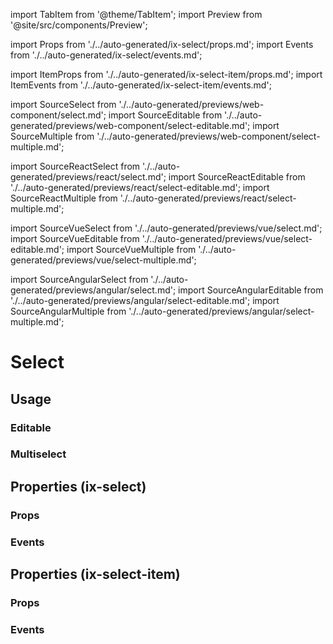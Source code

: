 import TabItem from '@theme/TabItem';
import Preview from '@site/src/components/Preview';

import Props from './../auto-generated/ix-select/props.md';
import Events from './../auto-generated/ix-select/events.md';

import ItemProps from './../auto-generated/ix-select-item/props.md';
import ItemEvents from './../auto-generated/ix-select-item/events.md';

import SourceSelect from './../auto-generated/previews/web-component/select.md';
import SourceEditable from './../auto-generated/previews/web-component/select-editable.md';
import SourceMultiple from './../auto-generated/previews/web-component/select-multiple.md';

import SourceReactSelect from './../auto-generated/previews/react/select.md';
import SourceReactEditable from './../auto-generated/previews/react/select-editable.md';
import SourceReactMultiple from './../auto-generated/previews/react/select-multiple.md';

import SourceVueSelect from './../auto-generated/previews/vue/select.md';
import SourceVueEditable from './../auto-generated/previews/vue/select-editable.md';
import SourceVueMultiple from './../auto-generated/previews/vue/select-multiple.md';

import SourceAngularSelect from './../auto-generated/previews/angular/select.md';
import SourceAngularEditable from './../auto-generated/previews/angular/select-editable.md';
import SourceAngularMultiple from './../auto-generated/previews/angular/select-multiple.md';

# Select

## Usage

<Preview name="select" height="18rem">
  <TabItem value="javascript">
    <SourceSelect />
  </TabItem>
  <TabItem value="react">
    <SourceReactSelect />
  </TabItem>
  <TabItem value="vue">
    <SourceVueSelect />
  </TabItem>
  <TabItem value="angular">
    <SourceAngularSelect />
  </TabItem>
</Preview>

### Editable

<Preview name="select-editable" height="18rem">
  <TabItem value="javascript">
    <SourceEditable />
  </TabItem>
  <TabItem value="react">
    <SourceReactEditable />
  </TabItem>
  <TabItem value="vue">
    <SourceVueEditable />
  </TabItem>
  <TabItem value="angular">
    <SourceAngularEditable />
  </TabItem>
</Preview>

### Multiselect

<Preview name="select-multiple" height="18rem">
  <TabItem value="javascript">
    <SourceMultiple />
  </TabItem>
  <TabItem value="react">
    <SourceReactMultiple />
  </TabItem>
  <TabItem value="vue">
    <SourceVueMultiple />
  </TabItem>
  <TabItem value="angular">
    <SourceAngularMultiple />
  </TabItem>
</Preview>

## Properties (ix-select)

### Props

<Props />

### Events

<Events />

## Properties (ix-select-item)

### Props

<ItemProps />

### Events

<ItemEvents />
